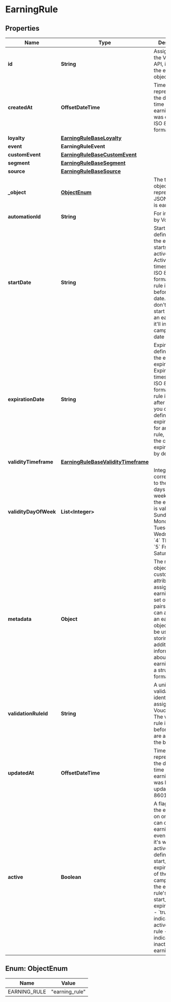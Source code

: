 

# EarningRule


## Properties

| Name | Type | Description | Notes |
|------------ | ------------- | ------------- | -------------|
|**id** | **String** | Assigned by the Voucherify API, identifies the earning rule object. |  |
|**createdAt** | **OffsetDateTime** | Timestamp representing the date and time when the earning rule was created in ISO 8601 format. |  |
|**loyalty** | [**EarningRuleBaseLoyalty**](EarningRuleBaseLoyalty.md) |  |  |
|**event** | **EarningRuleEvent** |  |  [optional] |
|**customEvent** | [**EarningRuleBaseCustomEvent**](EarningRuleBaseCustomEvent.md) |  |  [optional] |
|**segment** | [**EarningRuleBaseSegment**](EarningRuleBaseSegment.md) |  |  [optional] |
|**source** | [**EarningRuleBaseSource**](EarningRuleBaseSource.md) |  |  |
|**_object** | [**ObjectEnum**](#ObjectEnum) | The type of object represented by JSON. Default is earning_rule. |  |
|**automationId** | **String** | For internal use by Voucherify. |  |
|**startDate** | **String** | Start date defines when the earning rule starts to be active. Activation timestamp in ISO 8601 format. Earning rule is inactive before this date. If you don&#39;t define the start date for an earning rule, it&#39;ll inherit the campaign start date by default. |  [optional] |
|**expirationDate** | **String** | Expiration date defines when the earning rule expires. Expiration timestamp in ISO 8601 format. Earning rule is inactive after this date.If you don&#39;t define the expiration date for an earning rule, it&#39;ll inherit the campaign expiration date by default. |  [optional] |
|**validityTimeframe** | [**EarningRuleBaseValidityTimeframe**](EarningRuleBaseValidityTimeframe.md) |  |  [optional] |
|**validityDayOfWeek** | **List&lt;Integer&gt;** | Integer array corresponding to the particular days of the week in which the earning rule is valid.  - &#x60;0&#x60; Sunday - &#x60;1&#x60; Monday - &#x60;2&#x60; Tuesday - &#x60;3&#x60; Wednesday - &#x60;4&#x60; Thursday - &#x60;5&#x60; Friday - &#x60;6&#x60; Saturday |  [optional] |
|**metadata** | **Object** | The metadata object stores all custom attributes assigned to the earning rule. A set of key/value pairs that you can attach to an earning rule object. It can be useful for storing additional information about the earning rule in a structured format. |  |
|**validationRuleId** | **String** | A unique validation rule identifier assigned by the Voucherify API. The validation rule is verified before points are added to the balance. |  |
|**updatedAt** | **OffsetDateTime** | Timestamp representing the date and time when the earning rule was last updated in ISO 8601 format. |  |
|**active** | **Boolean** | A flag to toggle the earning rule on or off. You can disable an earning rule even though it&#39;s within the active period defined by the start_date and expiration_date of the campaign or the earning rule&#39;s own start_date and expiration_date.  - &#x60;true&#x60; indicates an active earning rule - &#x60;false&#x60; indicates an inactive earning rule |  |



## Enum: ObjectEnum

| Name | Value |
|---- | -----|
| EARNING_RULE | &quot;earning_rule&quot; |



